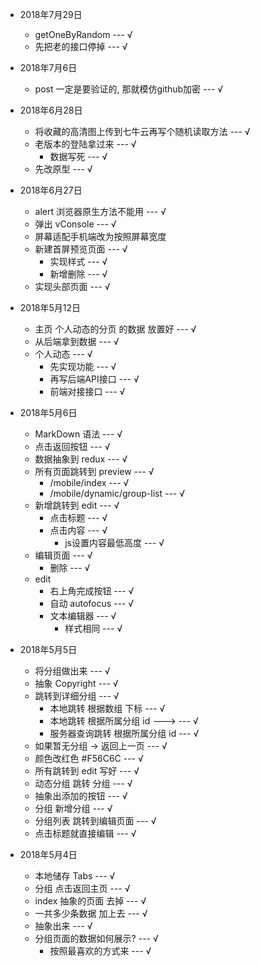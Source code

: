 - 2018年7月29日
    - getOneByRandom --- √
    - 先把老的接口停掉 --- √

- 2018年7月6日
    - post 一定是要验证的, 那就模仿github加密 --- √

- 2018年6月28日
    - 将收藏的高清图上传到七牛云再写个随机读取方法 --- √
    - 老版本的登陆拿过来 --- √
        - 数据写死 --- √
    - 先改原型 --- √
    
- 2018年6月27日
    - alert 浏览器原生方法不能用 --- √
    - 弹出 vConsole --- √
    - 屏幕适配手机端改为按照屏幕宽度
    - 新建首屏预览页面 --- √
        - 实现样式 --- √
        - 新增删除 --- √
    - 实现头部页面 --- √

    
- 2018年5月12日
    - 主页 个人动态的分页 的数据 放置好 --- √
    - 从后端拿到数据 --- √
    - 个人动态 --- √
        - 先实现功能 --- √
        - 再写后端API接口 --- √
        - 前端对接接口 --- √

- 2018年5月6日
    - MarkDown 语法 --- √
    - 点击返回按钮 --- √
    - 数据抽象到 redux --- √
    - 所有页面跳转到 preview --- √
        - /mobile/index --- √
        - /mobile/dynamic/group-list --- √
    - 新增跳转到 edit --- √
        - 点击标题 --- √
        - 点击内容 --- √
            - js设置内容最低高度 --- √
    - 编辑页面 --- √
        - 删除 --- √
    - edit
        - 右上角完成按钮 --- √
        - 自动 autofocus --- √
        - 文本编辑器 --- √
            - 样式相同 --- √

- 2018年5月5日
    - 将分组做出来  --- √
    - 抽象 Copyright  --- √ 
    - 跳转到详细分组  --- √ 
        - 本地跳转 根据数组 下标  --- √ 
        - 本地跳转 根据所属分组 id --->   --- √ 
        - 服务器查询跳转 根据所属分组 id  --- √ 
    - 如果暂无分组 -> 返回上一页  --- √ 
    - 颜色改红色 #F56C6C  --- √ 
    - 所有跳转到 edit 写好  --- √ 
    - 动态分组 跳转 分组  --- √ 
    - 抽象出添加的按钮  --- √ 
    - 分组 新增分组  --- √ 
    - 分组列表 跳转到编辑页面  --- √ 
    - 点击标题就直接编辑 --- √

- 2018年5月4日
    - 本地储存 Tabs  --- √ 
	- 分组 点击返回主页 --- √
    - index 抽象的页面 去掉 --- √
    - 一共多少条数据 加上去 --- √
    - 抽象出来 --- √
    - 分组页面的数据如何展示? --- √
        - 按照最喜欢的方式来 --- √
